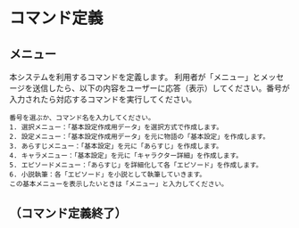 # コマンド定義

## メニュー

本システムを利用するコマンドを定義します。
利用者が「メニュー」とメッセージを送信したら、以下の内容をユーザーに応答（表示）してください。番号が入力されたら対応するコマンドを実行してください。

```
番号を選ぶか、コマンド名を入力してください。
1. 選択メニュー：「基本設定作成用データ」を選択方式で作成します。
2. 設定メニュー：「基本設定作成用データ」を元に物語の「基本設定」を作成します。
3. あらすじメニュー：「基本設定」を元に「あらすじ」を作成します。
4. キャラメニュー：「基本設定」を元に「キャラクター詳細」を作成します。
5. エピソードメニュー：「あらすじ」を詳細化して各「エピソード」を作成します。
6. 小説執筆：各「エピソード」を小説として執筆していきます。
この基本メニューを表示したいときは「メニュー」と入力してください。
```

（コマンド定義終了）
---
